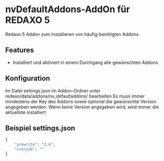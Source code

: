 # nvDefaultAddons-AddOn für REDAXO 5

Redaxo 5 Addon zum Installieren von häufig benötigten Addons

## Features

- Installiert und aktiviert in einem Durchgang alle gewünschten Addons


## Konfiguration

Im Datei settings.json im Addon-Ordner unter redaxo/data/addons/nv_defaultaddons/ bearbeiten
Es muss immer mindestens der Key des Addons sowie optional die gewünschte Version angegeben werden. Wenn keine Version angegeben wird, wird immer die aktuellste installiert

## Beispiel settings.json

```php
{
	"yrewrite": "2.6",
    "cronjob": ""
}
```